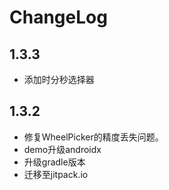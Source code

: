 # ChangeLog

## 1.3.3

- 添加时分秒选择器

## 1.3.2

- 修复WheelPicker的精度丢失问题。
- demo升级androidx
- 升级gradle版本
- 迁移至jitpack.io